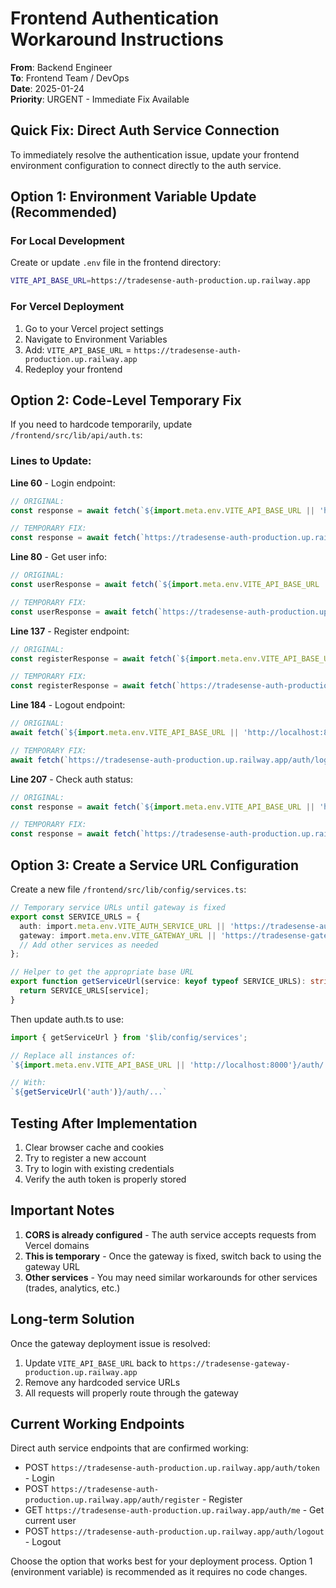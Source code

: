 # Frontend Authentication Workaround Instructions

**From**: Backend Engineer  
**To**: Frontend Team / DevOps  
**Date**: 2025-01-24  
**Priority**: URGENT - Immediate Fix Available

## Quick Fix: Direct Auth Service Connection

To immediately resolve the authentication issue, update your frontend environment configuration to connect directly to the auth service.

## Option 1: Environment Variable Update (Recommended)

### For Local Development
Create or update `.env` file in the frontend directory:
```bash
VITE_API_BASE_URL=https://tradesense-auth-production.up.railway.app
```

### For Vercel Deployment
1. Go to your Vercel project settings
2. Navigate to Environment Variables
3. Add: `VITE_API_BASE_URL` = `https://tradesense-auth-production.up.railway.app`
4. Redeploy your frontend

## Option 2: Code-Level Temporary Fix

If you need to hardcode temporarily, update `/frontend/src/lib/api/auth.ts`:

### Lines to Update:

**Line 60** - Login endpoint:
```javascript
// ORIGINAL:
const response = await fetch(`${import.meta.env.VITE_API_BASE_URL || 'http://localhost:8000'}/auth/token`, {

// TEMPORARY FIX:
const response = await fetch(`https://tradesense-auth-production.up.railway.app/auth/token`, {
```

**Line 80** - Get user info:
```javascript
// ORIGINAL:
const userResponse = await fetch(`${import.meta.env.VITE_API_BASE_URL || 'http://localhost:8000'}/auth/me`, {

// TEMPORARY FIX:
const userResponse = await fetch(`https://tradesense-auth-production.up.railway.app/auth/me`, {
```

**Line 137** - Register endpoint:
```javascript
// ORIGINAL:
const registerResponse = await fetch(`${import.meta.env.VITE_API_BASE_URL || 'http://localhost:8000'}/auth/register`, {

// TEMPORARY FIX:
const registerResponse = await fetch(`https://tradesense-auth-production.up.railway.app/auth/register`, {
```

**Line 184** - Logout endpoint:
```javascript
// ORIGINAL:
await fetch(`${import.meta.env.VITE_API_BASE_URL || 'http://localhost:8000'}/auth/logout`, {

// TEMPORARY FIX:
await fetch(`https://tradesense-auth-production.up.railway.app/auth/logout`, {
```

**Line 207** - Check auth status:
```javascript
// ORIGINAL:
const response = await fetch(`${import.meta.env.VITE_API_BASE_URL || 'http://localhost:8000'}/auth/me`, {

// TEMPORARY FIX:
const response = await fetch(`https://tradesense-auth-production.up.railway.app/auth/me`, {
```

## Option 3: Create a Service URL Configuration

Create a new file `/frontend/src/lib/config/services.ts`:

```typescript
// Temporary service URLs until gateway is fixed
export const SERVICE_URLS = {
  auth: import.meta.env.VITE_AUTH_SERVICE_URL || 'https://tradesense-auth-production.up.railway.app',
  gateway: import.meta.env.VITE_GATEWAY_URL || 'https://tradesense-gateway-production.up.railway.app',
  // Add other services as needed
};

// Helper to get the appropriate base URL
export function getServiceUrl(service: keyof typeof SERVICE_URLS): string {
  return SERVICE_URLS[service];
}
```

Then update auth.ts to use:
```javascript
import { getServiceUrl } from '$lib/config/services';

// Replace all instances of:
`${import.meta.env.VITE_API_BASE_URL || 'http://localhost:8000'}/auth/...`

// With:
`${getServiceUrl('auth')}/auth/...`
```

## Testing After Implementation

1. Clear browser cache and cookies
2. Try to register a new account
3. Try to login with existing credentials
4. Verify the auth token is properly stored

## Important Notes

1. **CORS is already configured** - The auth service accepts requests from Vercel domains
2. **This is temporary** - Once the gateway is fixed, switch back to using the gateway URL
3. **Other services** - You may need similar workarounds for other services (trades, analytics, etc.)

## Long-term Solution

Once the gateway deployment issue is resolved:
1. Update `VITE_API_BASE_URL` back to `https://tradesense-gateway-production.up.railway.app`
2. Remove any hardcoded service URLs
3. All requests will properly route through the gateway

## Current Working Endpoints

Direct auth service endpoints that are confirmed working:
- POST `https://tradesense-auth-production.up.railway.app/auth/token` - Login
- POST `https://tradesense-auth-production.up.railway.app/auth/register` - Register
- GET `https://tradesense-auth-production.up.railway.app/auth/me` - Get current user
- POST `https://tradesense-auth-production.up.railway.app/auth/logout` - Logout

Choose the option that works best for your deployment process. Option 1 (environment variable) is recommended as it requires no code changes.